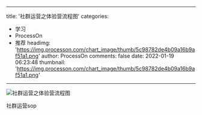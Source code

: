 
---
title: '社群运营之体验营流程图'
categories: 
 - 学习
 - ProcessOn
 - 推荐
headimg: 'https://img.processon.com/chart_image/thumb/5c98782de4b09a16b9af51a1.png'
author: ProcessOn
comments: false
date: 2022-01-19 06:23:48
thumbnail: 'https://img.processon.com/chart_image/thumb/5c98782de4b09a16b9af51a1.png'
---

<div>   
<img class="thumb" alt="社群运营之体验营流程图" src="https://img.processon.com/chart_image/thumb/5c98782de4b09a16b9af51a1.png" referrerpolicy="no-referrer">
<p>社群运营sop</p>  
</div>
            